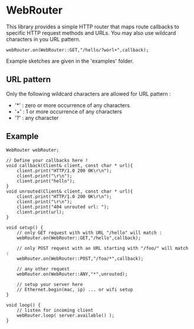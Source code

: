 # WebRouter


This library provides a simple HTTP router that maps route callbacks
to specific HTTP request methods and URLs.
You may also use wildcard characters in you URL pattern.

    webRouter.on(WebRouter::GET,"/hello/?worl+",callback);

Example sketches are given in the 'examples' folder.


## URL pattern

Only the following wildcard characters are allowed for URL pattern :
  - '*' : zero or more occurrence of any characters
  - '+' : 1 or more occurrence of any characters
  - '?' : any character


## Example
    
    WebRouter webRouter;
    
    // Define your callbacks here !
    void callback(Client& client, const char * url){
        client.print("HTTP/1.0 200 OK\r\n");
        client.print("\r\n");
        client.print("hello");
    }
    void unrouted(Client& client, const char * url){
        client.print("HTTP/1.0 200 OK\r\n");
        client.print("\r\n");
        client.print("404 unrouted url: ");
        client.print(url);
    }
    
    void setup() {
        // only GET request with with URL "/hello" will match :
        webRouter.on(WebRouter::GET,"/hello",callback);
        
        // only POST request with an URL starting with "/foo/" will match :
        webRouter.on(WebRouter::POST,"/foo/*",callback);
        
        // any other request
        webRouter.on(WebRouter::ANY,"*",unrouted);
        
        // setup your server here
        // Ethernet.begin(mac, ip) ... or wifi setup
    }
    
    void loop() {
        // listen for incoming client
        webRouter.loop( server.available() );
	}
